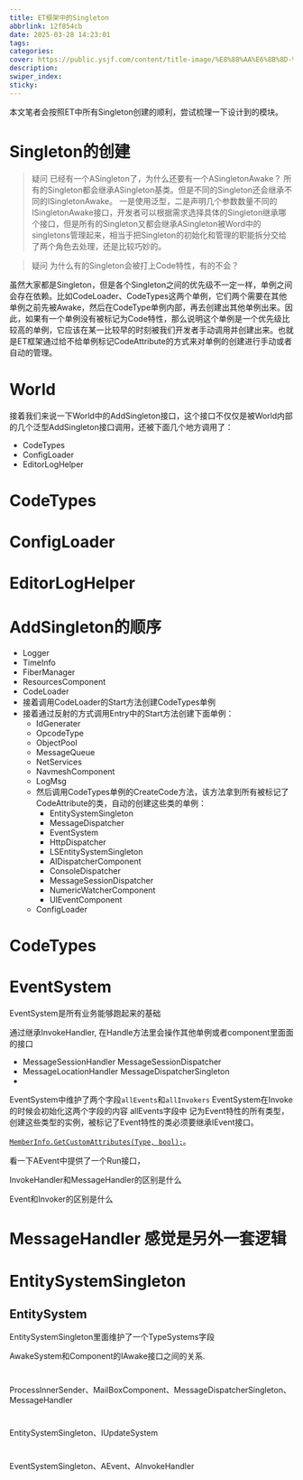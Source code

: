 ```yaml
---
title: ET框架中的Singleton
abbrlink: 12f854cb
date: 2025-03-28 14:23:01
tags:
categories:
cover: https://public.ysjf.com/content/title-image/%E8%88%AA%E6%8B%8D-%E9%98%BF%E8%A5%BF%E9%87%8C%E8%A5%BF%E5%A4%A7%E8%8D%89%E5%8E%9F12-%E7%A9%BA%E9%95%9C.jpg
description:
swiper_index:
sticky:
---
```


本文笔者会按照ET中所有Singleton创建的顺利，尝试梳理一下设计到的模块。

# Singleton的创建

> 疑问 已经有一个ASingleton了，为什么还要有一个ASingletonAwake？
所有的Singleton都会继承ASingleton基类。但是不同的Singleton还会继承不同的ISingletonAwake。 一是使用泛型，二是声明几个参数数量不同的ISingletonAwake接口，开发者可以根据需求选择具体的Singleton继承哪个接口，但是所有的Singleton又都会继承ASingleton被Word中的singletons管理起来，相当于把Singleton的初始化和管理的职能拆分交给了两个角色去处理，还是比较巧妙的。

> 疑问 为什么有的Singleton会被打上Code特性，有的不会？

虽然大家都是Singleton，但是各个Singleton之间的优先级不一定一样，单例之间会存在依赖。比如CodeLoader、CodeTypes这两个单例，它们两个需要在其他单例之前先被Awake，然后在CodeType单例内部，再去创建出其他单例出来。因此，如果有一个单例没有被标记为Code特性，那么说明这个单例是一个优先级比较高的单例，它应该在某一比较早的时刻被我们开发者手动调用并创建出来。也就是ET框架通过给不给单例标记CodeAttribute的方式来对单例的创建进行手动或者自动的管理。

# World

接着我们来说一下World中的AddSingleton接口，这个接口不仅仅是被World内部的几个泛型AddSingleton接口调用，还被下面几个地方调用了：
- CodeTypes
- ConfigLoader
- EditorLogHelper

# CodeTypes
# ConfigLoader
# EditorLogHelper

# AddSingleton的顺序
- Logger
- TimeInfo
- FiberManager
- ResourcesComponent
- CodeLoader
- 接着调用CodeLoader的Start方法创建CodeTypes单例
- 接着通过反射的方式调用Entry中的Start方法创建下面单例：
  - IdGenerater
  - OpcodeType
  - ObjectPool
  - MessageQueue
  - NetServices
  - NavmeshComponent
  - LogMsg
  - 然后调用CodeTypes单例的CreateCode方法，该方法拿到所有被标记了CodeAttribute的类，自动的创建这些类的单例：
    - EntitySystemSingleton
    - MessageDispatcher
    - EventSystem
    - HttpDispatcher
    - LSEntitySystemSingleton
    - AIDispatcherComponent
    - ConsoleDispatcher
    - MessageSessionDispatcher
    - NumericWatcherComponent
    - UIEventComponent
  - ConfigLoader


# CodeTypes



# EventSystem

EventSystem是所有业务能够跑起来的基础

通过继承InvokeHandler, 在Handle方法里会操作其他单例或者component里面面的接口

- MessageSessionHandler MessageSessionDispatcher
- MessageLocationHandler MessageDispatcherSingleton
- 

EventSystem中维护了两个字段`allEvents`和`allInvokers`
EventSystem在Invoke的时候会初始化这两个字段的内容
allEvents字段中 记为Event特性的所有类型，创建这些类型的实例，被标记了Event特性的类必须要继承IEvent接口。

[`MemberInfo.GetCustomAttributes(Type, bool);`](https://learn.microsoft.com/en-us/dotnet/api/system.reflection.memberinfo.getcustomattributes?view=net-9.0)。

看一下AEvent中提供了一个Run接口，

InvokeHandler和MessageHandler的区别是什么

Event和Invoker的区别是什么

# MessageHandler 感觉是另外一套逻辑


# EntitySystemSingleton

## EntitySystem

EntitySystemSingleton里面维护了一个TypeSystems字段

AwakeSystem和Component的IAwake接口之间的关系.

#

ProcessInnerSender、MailBoxComponent、MessageDispatcherSingleton、MessageHandler

# 

EntitySystemSingleton、IUpdateSystem

#
EventSystemSingleton、AEvent、AInvokeHandler